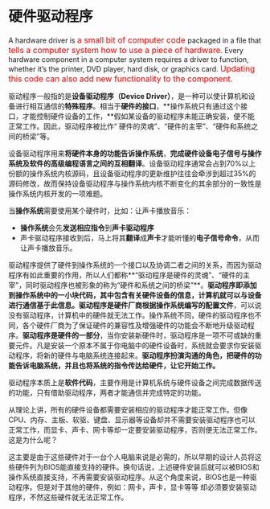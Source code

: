 # 硬件驱动程序

A hardware driver is <font size=3 color="red">a small bit of computer code </font>packaged in a file that <font size=3 color="red">tells a computer system how to use a piece of hardware</font>. Every hardware component in a computer system requires a driver to function, whether it’s the printer, DVD player, hard disk, or graphics card. <font size=3 color="red">Updating this code can also add new functionality to the component</font>.

驱动程序一般指的是**设备驱动程序（**Device Driver**）**，是一种可以使计算机和设备进行相互通信的**特殊程序**。相当于**硬件的接口**，**操作系统只有通过这个接口，才能控制硬件设备的工作，**假如某设备的驱动程序未能正确安装，便不能正常工作。因此，驱动程序被比作“ 硬件的灵魂”、“硬件的主宰”、“硬件和系统之间的桥梁”等。

设备驱动程序用来**将硬件本身的功能告诉操作系统**，**完成硬件设备电子信号与操作系统及软件的高级编程语言之间的互相翻译**。设备驱动程序通常会占到70%以上份额的操作系统内核源码，且设备驱动程序的更新维护往往会牵涉到超过35%的源码修改，故而保持设备驱动程序与操作系统内核不断变化的其余部分的一致性是操作系统内核开发的一项难题。

当**操作系统**需要使用某个硬件时，比如：让声卡播放音乐：

- **操作系统**会先**发送相应指令**到**声卡驱动程序**
- 声卡驱动程序接收到后，马上将其**翻译**成**声卡**才能听懂的**电子信号命令**，从而让声卡播放音乐。

驱动程序提供了硬件到操作系统的一个接口以及协调二者之间的关系，而因为驱动程序有如此重要的作用，所以人们都称**“驱动程序是硬件的灵魂”、“硬件的主宰”，同时驱动程序也被形象的称为“硬件和系统之间的桥梁”**。**驱动程序即添加到操作系统中的一小块代码，其中包含有关硬件设备的信息，计算机就可以与设备进行通信基于此信息。驱动程序是硬件厂商根据操作系统编写的配置文件**，可以说没有驱动程序，计算机中的硬件就无法工作。操作系统不同，硬件的驱动程序也不同，各个硬件厂商为了保证硬件的兼容性及增强硬件的功能会不断地升级驱动程序。**驱动程序是硬件的一部分**，当你安装新硬件时，驱动程序是一项不可或缺的重要元件。凡是安装一个原本不属于你电脑中的硬件设备时，系统就会要求你安装驱动程序，将新的硬件与电脑系统连接起来。**驱动程序扮演沟通的角色，把硬件的功能告诉电脑系统，并且也将系统的指令传达给硬件，让它开始工作。**

驱动程序本质上是**软件代码**，主要作用是计算机系统与硬件设备之间完成数据传送的功能，只有借助驱动程序，两者才能通信并完成特定的功能。

从理论上讲，所有的硬件设备都需要安装相应的驱动程序才能正常工作。但像CPU、内存、主板、软驱、键盘、显示器等设备却并不需要安装驱动程序也可以正常工作，而显卡、声卡、网卡等却一定要安装驱动程序，否则便无法正常工作。这是为什么呢？

这主要是由于这些硬件对于一台个人电脑来说是必需的，所以早期的设计人员将这些硬件列为BIOS能直接支持的硬件。换句话说，上述硬件安装后就可以被BIOS和操作系统直接支持，不再需要安装驱动程序。从这个角度来说，BIOS也是一种驱动程序。但是对于其他的硬件，例如：网卡，声卡，显卡等等 却必须要安装驱动程序，不然这些硬件就无法正常工作。

